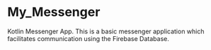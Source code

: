 # My_Messenger
Kotlin Messenger App.
This is a basic messenger application which facilitates communication 
using the Firebase Database.


